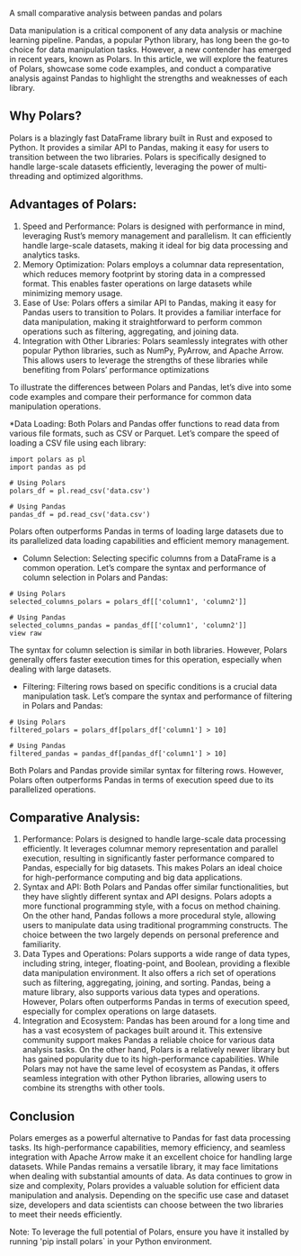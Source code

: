 <p>A small comparative analysis between pandas and polars</p>

<p>Data manipulation is a critical component of any data analysis or machine learning pipeline. Pandas, a popular Python library, has long been the go-to choice for data manipulation tasks. However, a new contender has emerged in recent years, known as Polars. In this article, we will explore the features of Polars, showcase some code examples, and conduct a comparative analysis against Pandas to highlight the strengths and weaknesses of each library.</p>

## Why Polars?
<p>Polars is a blazingly fast DataFrame library built in Rust and exposed to Python. It provides a similar API to Pandas, making it easy for users to transition between the two libraries. Polars is specifically designed to handle large-scale datasets efficiently, leveraging the power of multi-threading and optimized algorithms.</p>

## Advantages of Polars:
1. Speed and Performance: Polars is designed with performance in mind, leveraging Rust’s memory management and parallelism. It can efficiently handle large-scale datasets, making it ideal for big data processing and analytics tasks.
2. Memory Optimization: Polars employs a columnar data representation, which reduces memory footprint by storing data in a compressed format. This enables faster operations on large datasets while minimizing memory usage.
3. Ease of Use: Polars offers a similar API to Pandas, making it easy for Pandas users to transition to Polars. It provides a familiar interface for data manipulation, making it straightforward to perform common operations such as filtering, aggregating, and joining data.
4. Integration with Other Libraries: Polars seamlessly integrates with other popular Python libraries, such as NumPy, PyArrow, and Apache Arrow. This allows users to leverage the strengths of these libraries while benefiting from Polars’ performance optimizations

<p>To illustrate the differences between Polars and Pandas, let’s dive into some code examples and compare their performance for common data manipulation operations.
</p>

*Data Loading: Both Polars and Pandas offer functions to read data from various file formats, such as CSV or Parquet. Let’s compare the speed of loading a CSV file using each library:

```
import polars as pl
import pandas as pd

# Using Polars
polars_df = pl.read_csv('data.csv')

# Using Pandas
pandas_df = pd.read_csv('data.csv')
```

<p>Polars often outperforms Pandas in terms of loading large datasets due to its parallelized data loading capabilities and efficient memory management.
</p>

* Column Selection: Selecting specific columns from a DataFrame is a common operation. Let’s compare the syntax and performance of column selection in Polars and Pandas:
  
```
# Using Polars
selected_columns_polars = polars_df[['column1', 'column2']]

# Using Pandas
selected_columns_pandas = pandas_df[['column1', 'column2']]
view raw
```

<p>The syntax for column selection is similar in both libraries. However, Polars generally offers faster execution times for this operation, especially when dealing with large datasets.
</p>

* Filtering: Filtering rows based on specific conditions is a crucial data manipulation task. Let’s compare the syntax and performance of filtering in Polars and Pandas:

```
# Using Polars
filtered_polars = polars_df[polars_df['column1'] > 10]

# Using Pandas
filtered_pandas = pandas_df[pandas_df['column1'] > 10]
```

<p>Both Polars and Pandas provide similar syntax for filtering rows. However, Polars often outperforms Pandas in terms of execution speed due to its parallelized operations.</p>

## Comparative Analysis:

1. Performance: Polars is designed to handle large-scale data processing efficiently. It leverages columnar memory representation and parallel execution, resulting in significantly faster performance compared to Pandas, especially for big datasets. This makes Polars an ideal choice for high-performance computing and big data applications.
2. Syntax and API: Both Polars and Pandas offer similar functionalities, but they have slightly different syntax and API designs. Polars adopts a more functional programming style, with a focus on method chaining. On the other hand, Pandas follows a more procedural style, allowing users to manipulate data using traditional programming constructs. The choice between the two largely depends on personal preference and familiarity.
3. Data Types and Operations: Polars supports a wide range of data types, including string, integer, floating-point, and Boolean, providing a flexible data manipulation environment. It also offers a rich set of operations such as filtering, aggregating, joining, and sorting. Pandas, being a mature library, also supports various data types and operations. However, Polars often outperforms Pandas in terms of execution speed, especially for complex operations on large datasets.
4. Integration and Ecosystem: Pandas has been around for a long time and has a vast ecosystem of packages built around it. This extensive community support makes Pandas a reliable choice for various data analysis tasks. On the other hand, Polars is a relatively newer library but has gained popularity due to its high-performance capabilities. While Polars may not have the same level of ecosystem as Pandas, it offers seamless integration with other Python libraries, allowing users to combine its strengths with other tools.

## Conclusion

<p>Polars emerges as a powerful alternative to Pandas for fast data processing tasks. Its high-performance capabilities, memory efficiency, and seamless integration with Apache Arrow make it an excellent choice for handling large datasets. While Pandas remains a versatile library, it may face limitations when dealing with substantial amounts of data. As data continues to grow in size and complexity, Polars provides a valuable solution for efficient data manipulation and analysis. Depending on the specific use case and dataset size, developers and data scientists can choose between the two libraries to meet their needs efficiently.</p>

<p>Note: To leverage the full potential of Polars, ensure you have it installed by running 'pip install polars` in your Python environment.</p>
